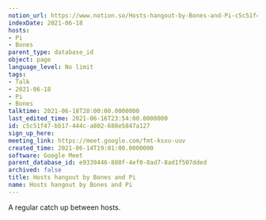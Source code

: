```yaml
---
notion_url: https://www.notion.so/Hosts-hangout-by-Bones-and-Pi-c5c51f47bb17444ca802688e5847a127
indexDate: 2021-06-18
hosts:
- Pi
- Bones
parent_type: database_id
object: page
language_level: No limit
tags:
- Talk
- 2021-06-18
- Pi
- Bones
talktime: 2021-06-18T20:00:00.0000000
last_edited_time: 2021-06-16T23:54:00.0000000
id: c5c51f47-bb17-444c-a802-688e5847a127
sign_up_here: 
meeting_link: https://meet.google.com/fmt-ksxu-uuv
created_time: 2021-06-14T19:01:00.0000000
software: Google Meet
parent_database_id: e9339446-880f-4ef0-8ad7-8ad1f507dded
archived: false
title: Hosts hangout by Bones and Pi
name: Hosts hangout by Bones and Pi
---
```


A regular catch up between hosts.


